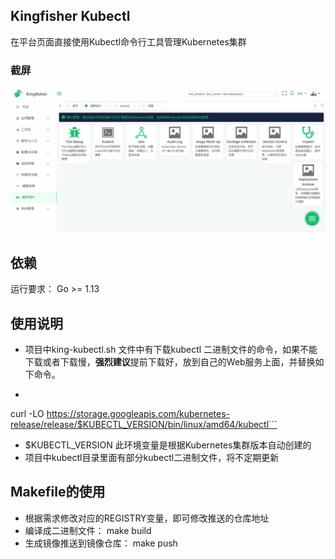 ## Kingfisher Kubectl

在平台页面直接使用Kubectl命令行工具管理Kubernetes集群

### 截屏

![image](screenshots/kubectl.gif)

## 依赖

运行要求： Go >= 1.13

## 使用说明

- 项目中king-kubectl.sh 文件中有下载kubectl 二进制文件的命令，如果不能下载或者下载慢，**强烈建议**提前下载好，放到自己的Web服务上面，并替换如下命令。
- ```shell script
curl -LO https://storage.googleapis.com/kubernetes-release/release/$KUBECTL_VERSION/bin/linux/amd64/kubectl```
- $KUBECTL_VERSION 此环境变量是根据Kubernetes集群版本自动创建的
- 项目中kubectl目录里面有部分kubectl二进制文件，将不定期更新

## Makefile的使用

- 根据需求修改对应的REGISTRY变量，即可修改推送的仓库地址
- 编译成二进制文件： make build
- 生成镜像推送到镜像仓库： make push

